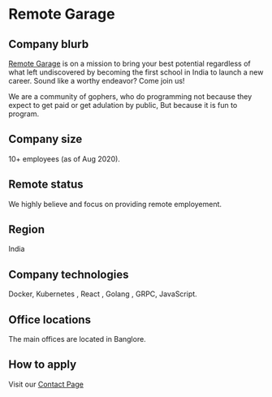 
# Remote Garage

## Company blurb

[Remote Garage](http://www.remotegarage.club/) is on a mission to bring your best potential regardless of what left undiscovered by becoming the first school in India to launch a new career. Sound like a worthy endeavor? Come join us!

We are a community of gophers, who do programming not because they expect to get paid or get adulation by public, But because it is fun to program.


## Company size

10+ employees (as of Aug 2020).

## Remote status

We highly believe and focus on providing remote employement.

## Region

India

## Company technologies

Docker, Kubernetes , React , Golang , GRPC, JavaScript.

## Office locations

The main offices are located in Banglore.

## How to apply

Visit our [Contact Page](https://angel.co/company/remotegarage)
